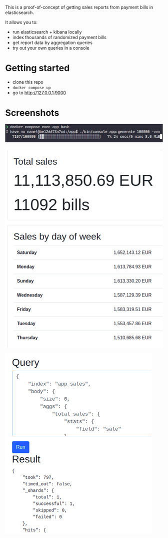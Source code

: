 This is a proof-of-concept of getting sales reports from payment bills in elasticsearch.

It allows you to:
- run elasticsearch + kibana locally
- index thousands of randomized payment bills
- get report data by aggregation queries
- try out your own queries in a console

# Getting started
- clone this repo
- `docker compose up`
- go to http://127.0.0.1:9000

# Screenshots
![generate payment bills](/docs/01_generate.png)

![see reports](/docs/02_reports.png)

![run queries](/docs/03_query.png)
